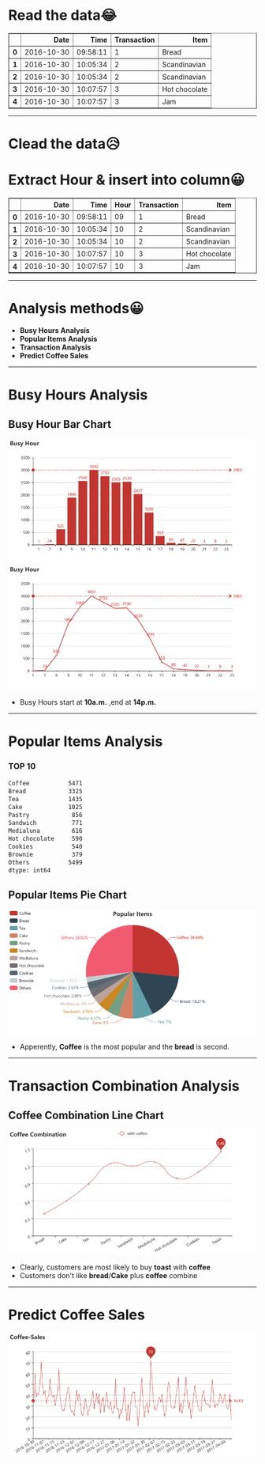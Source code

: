 
# Read the data😂


<div>

<table border="1" class="dataframe">
  <thead>
    <tr style="text-align: right;">
      <th></th>
      <th>Date</th>
      <th>Time</th>
      <th>Transaction</th>
      <th>Item</th>
    </tr>
  </thead>
  <tbody>
    <tr>
      <th>0</th>
      <td>2016-10-30</td>
      <td>09:58:11</td>
      <td>1</td>
      <td>Bread</td>
    </tr>
    <tr>
      <th>1</th>
      <td>2016-10-30</td>
      <td>10:05:34</td>
      <td>2</td>
      <td>Scandinavian</td>
    </tr>
    <tr>
      <th>2</th>
      <td>2016-10-30</td>
      <td>10:05:34</td>
      <td>2</td>
      <td>Scandinavian</td>
    </tr>
    <tr>
      <th>3</th>
      <td>2016-10-30</td>
      <td>10:07:57</td>
      <td>3</td>
      <td>Hot chocolate</td>
    </tr>
    <tr>
      <th>4</th>
      <td>2016-10-30</td>
      <td>10:07:57</td>
      <td>3</td>
      <td>Jam</td>
    </tr>
  </tbody>
</table>
</div>

---



# Clead the data😥

# Extract Hour & insert into column😀


<div>

<table border="1" class="dataframe">
  <thead>
    <tr style="text-align: right;">
      <th></th>
      <th>Date</th>
      <th>Time</th>
      <th>Hour</th>
      <th>Transaction</th>
      <th>Item</th>
    </tr>
  </thead>
  <tbody>
    <tr>
      <th>0</th>
      <td>2016-10-30</td>
      <td>09:58:11</td>
      <td>09</td>
      <td>1</td>
      <td>Bread</td>
    </tr>
    <tr>
      <th>1</th>
      <td>2016-10-30</td>
      <td>10:05:34</td>
      <td>10</td>
      <td>2</td>
      <td>Scandinavian</td>
    </tr>
    <tr>
      <th>2</th>
      <td>2016-10-30</td>
      <td>10:05:34</td>
      <td>10</td>
      <td>2</td>
      <td>Scandinavian</td>
    </tr>
    <tr>
      <th>3</th>
      <td>2016-10-30</td>
      <td>10:07:57</td>
      <td>10</td>
      <td>3</td>
      <td>Hot chocolate</td>
    </tr>
    <tr>
      <th>4</th>
      <td>2016-10-30</td>
      <td>10:07:57</td>
      <td>10</td>
      <td>3</td>
      <td>Jam</td>
    </tr>
  </tbody>
</table>
</div>



---

# Analysis methods😀

- **Busy Hours Analysis**
- **Popular Items Analysis**
- **Transaction Analysis**
- **Predict Coffee Sales**

---

# Busy Hours Analysis


## Busy Hour Bar Chart



![Busy Hour Bar Chart1](./charts-images/Busy-Hour1.png)
![Busy Hour Bar Chart2](./charts-images/Busy-Hour2.png)



- Busy Hours start at **10a.m.** ,end at **14p.m.**

---

# Popular Items Analysis

### TOP 10

    Coffee           5471
    Bread            3325
    Tea              1435
    Cake             1025
    Pastry            856
    Sandwich          771
    Medialuna         616
    Hot chocolate     590
    Cookies           540
    Brownie           379
    Others           5499
    dtype: int64



## Popular Items Pie Chart

![Pie Chart](./charts-images/Popular-Items.png)

- Apperently, **Coffee** is the most popular and the **bread** is second.

---

# Transaction Combination Analysis



## Coffee Combination Line Chart

![Line Chart](./charts-images/Coffee-Combination.png)


- Clearly, customers are most likely to buy **toast** with **coffee**
- Customers don't like **bread**/**Cake** plus **coffee** combine

---

# Predict Coffee Sales

![Coffee-Sales](./charts-images/Coffee-Sales.png)



